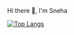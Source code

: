 
 Hi there 👋, I'm Sneha

[![Top Langs](https://github-readme-stats.vercel.app/api/top-langs/?username=snehasquasher)](https://github.com/anuraghazra/github-readme-stats)
<!--
**snehasquasher/snehasquasher** is a ✨ _special_ ✨ repository because its `README.md` (this file) appears on your GitHub profile.

```yaml
### Hi there 👋, I'm Sneha
```
Here are some ideas to get you started:

- 🔭 I’m currently working on ...
- 🌱 I’m currently learning ...
- 👯 I’m looking to collaborate on ...
- 🤔 I’m looking for help with ...
- 💬 Ask me about ...
- 📫 How to reach me: ...
- 😄 Pronouns: ...
- ⚡ Fun fact: ...
-->

